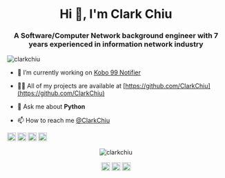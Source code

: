 <h1 align="center">Hi 👋, I'm Clark Chiu</h1>
<h3 align="center">A Software/Computer Network background engineer with 7 years experienced in information network industry</h3>
<p align="left"> <img src="https://komarev.com/ghpvc/?username=clarkchiu" alt="clarkchiu" /> </p>

- 🔭 I’m currently working on [Kobo 99 Notifier](https://github.com/ClarkChiu/kobo_99_notifier)

- 👨‍💻 All of my projects are available at [https://github.com/ClarkChiu](https://github.com/ClarkChiu)

- 💬 Ask me about **Python**

- 📫 How to reach me [@ClarkChiu](https://web.telegram.org/#/im?p=%40ClarkChiu)

<p align="left"><img src="https://konpa.github.io/devicon/devicon.git/icons/amazonwebservices/amazonwebservices-original-wordmark.svg" alt="amazonwebservices" width="20" height="20"/> <img src="https://konpa.github.io/devicon/devicon.git/icons/django/django-original.svg" alt="django" width="20" height="20"/> <img src="https://konpa.github.io/devicon/devicon.git/icons/docker/docker-original-wordmark.svg" alt="docker" width="20" height="20"/> <img src="https://konpa.github.io/devicon/devicon.git/icons/postgresql/postgresql-original-wordmark.svg" alt="postgresql" width="20" height="20"/></p><p align="center"> <img src="https://github-readme-stats.vercel.app/api?username=clarkchiu&show_icons=true" alt="clarkchiu" /> </p>

<p align="center">
<a href="https://dev.to/clarkchiu" target="blank"><img align="center" src="https://cdn.jsdelivr.net/npm/simple-icons@3.0.1/icons/dev-dot-to.svg" alt="clarkchiu" height="20" width="20" /></a>
<a href="https://linkedin.com/in/clarkchiu" target="blank"><img align="center" src="https://cdn.jsdelivr.net/npm/simple-icons@3.0.1/icons/linkedin.svg" alt="clarkchiu" height="20" width="20" /></a>
<a href="https://kaggle.com/clarkchiu" target="blank"><img align="center" src="https://cdn.jsdelivr.net/npm/simple-icons@3.0.1/icons/kaggle.svg" alt="clarkchiu" height="20" width="20" /></a>
</p>
